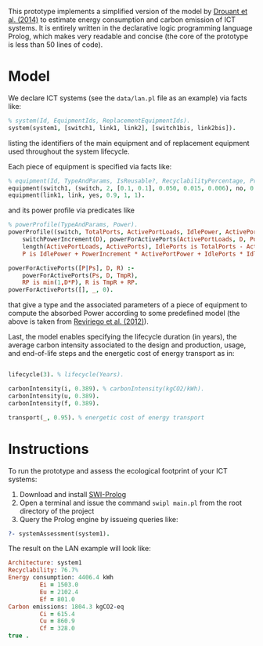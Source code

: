 This prototype implements a simplified version of the model by [Drouant et al. (2014)](https://www.sciencedirect.com/science/article/pii/S0140366414000218) to estimate energy consumption and carbon emission of ICT systems. It is entirely written in the declarative logic programming language Prolog, which makes very readable and concise (the core of the prototype is less than 50 lines of code).

# Model

We declare ICT systems (see the `data/lan.pl` file as an example) via facts like:

```prolog
% system(Id, EquipmentIds, ReplacementEquipmentIds).
system(system1, [switch1, link1, link2], [switch1bis, link2bis]).
```

listing the identifiers of the main equipment and of replacement equipment used throughout the system lifecycle.

Each piece of equipment is specified via facts like: 

```prolog
% equipment(Id, TypeAndParams, IsReusable?, RecyclabilityPercentage, ProductionEnergyKWh, DismantlementEnergyKWh).
equipment(switch1, (switch, 2, [0.1, 0.1], 0.050, 0.015, 0.006), no, 0.7, 750, 400).
equipment(link1, link, yes, 0.9, 1, 1).
```

and its power profile via predicates like

```prolog
% powerProfile(TypeAndParams, Power).
powerProfile((switch, TotalPorts, ActivePortLoads, IdlePower, ActivePortPower, IdlePortPower), P) :-
    switchPowerIncrement(D), powerForActivePorts(ActivePortLoads, D, PowerIncrement),
    length(ActivePortLoads, ActivePorts), IdlePorts is TotalPorts - ActivePorts,        % number of idle ports
    P is IdlePower + PowerIncrement * ActivePortPower + IdlePorts * IdlePortPower.

powerForActivePorts([P|Ps], D, R) :-
    powerForActivePorts(Ps, D, TmpR),
    RP is min(1,D*P), R is TmpR + RP.
powerForActivePorts([], _, 0).
```

that give a type and the associated parameters of a piece of equipment to compute the absorbed Power according to some predefined model (the above is taken from [Reviriego et al. (2012)](https://ieeexplore.ieee.org/iel5/6260982/6266874/06266897.pdf)).

Last, the model enables specifying the lifecycle duration (in years), the average carbon intensity associated to the design and production, usage, and end-of-life steps and the energetic cost of energy transport as in:

```prolog

lifecycle(3). % lifecycle(Years).

carbonIntensity(i, 0.389). % carbonIntensity(kgCO2/kWh).
carbonIntensity(u, 0.389). 
carbonIntensity(f, 0.389). 

transport(_, 0.95). % energetic cost of energy transport

```

# Instructions

To run the prototype and assess the ecological footprint of your ICT systems:

1. Download and install [SWI-Prolog](https://www.swi-prolog.org/download/stable)
2. Open a terminal and issue the command `swipl main.pl` from the root directory of the project
3. Query the Prolog engine by issueing queries like:

```prolog
?- systemAssessment(system1).
```
The result on the LAN example will look like:

```prolog
Architecture: system1
Recyclability: 76.7%
Energy consumption: 4406.4 kWh
         Ei = 1503.0
         Eu = 2102.4
         Ef = 801.0
Carbon emissions: 1804.3 kgCO2-eq
         Ci = 615.4
         Cu = 860.9
         Cf = 328.0
true .
```
